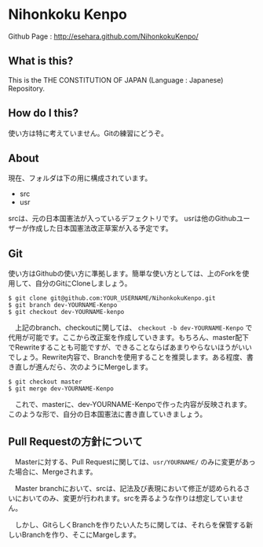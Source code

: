 Nihonkoku Kenpo
===============

Github Page : http://esehara.github.com/NihonkokuKenpo/

What is this?
-------------

This is the THE CONSTITUTION OF JAPAN (Language : Japanese) Repository.


How do I this?
-------------- 

使い方は特に考えていません。Gitの練習にどうぞ。

About
-----

現在、フォルダは下の用に構成されています。

* src
* usr

srcは、元の日本国憲法が入っているデフェクトリです。
usrは他のGithubユーザーが作成した日本国憲法改正草案が入る予定です。


Git
---

使い方はGithubの使い方に準拠します。簡単な使い方としては、上のForkを使用して、自分のGitにCloneしましょう。

    $ git clone git@github.com:YOUR_USERNAME/NihonkokuKenpo.git
    $ git branch dev-YOURNAME-Kenpo
    $ git checkout dev-YOURNAME-kenpo

　上記のbranch、checkoutに関しては、 `checkout -b dev-YOURNAME-Kenpo` で代用が可能です。ここから改正案を作成していきます。もちろん、master配下でRewriteすることも可能ですが、できることならばあまりやらないほうがいいでしょう。Rewrite内容で、Branchを使用することを推奨します。ある程度、書き直しが進んだら、次のようにMergeします。

    $ git checkout master
    $ git merge dev-YOURNAME-Kenpo

　これで、masterに、dev-YOURNAME-Kenpoで作った内容が反映されます。このような形で、自分の日本国憲法に書き直していきましょう。

Pull Requestの方針について
--------------------------

　Masterに対する、Pull Requestに関しては、`usr/YOURNAME/` のみに変更があった場合に、Mergeされます。

　Master branchにおいて、srcは、記法及び表現において修正が認められるさいにおいてのみ、変更が行われます。srcを弄るような作りは想定していません。

　しかし、GitらしくBranchを作りたい人たちに関しては、それらを保管する新しいBranchを作り、そこにMargeします。
